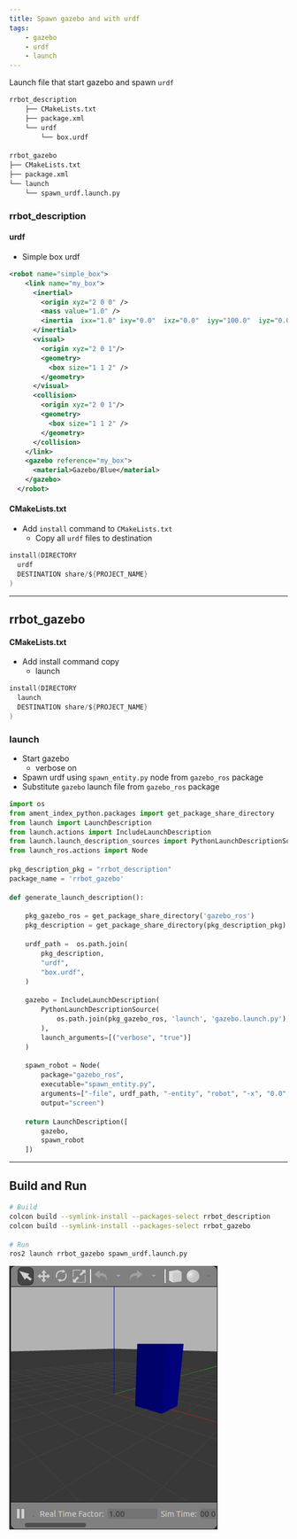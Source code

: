 ```yaml
---
title: Spawn gazebo and with urdf
tags:
    - gazebo
    - urdf
    - launch
---
```


Launch file that start gazebo and spawn `urdf` 

```bash title="projects"
rrbot_description
    ├── CMakeLists.txt
    ├── package.xml
    └── urdf
        └── box.urdf

rrbot_gazebo
├── CMakeLists.txt
├── package.xml
└── launch
    └── spawn_urdf.launch.py
```

### rrbot_description

#### urdf
- Simple box urdf

```xml title="box.urdf"
<robot name="simple_box">
    <link name="my_box">
      <inertial>
        <origin xyz="2 0 0" />
        <mass value="1.0" />
        <inertia  ixx="1.0" ixy="0.0"  ixz="0.0"  iyy="100.0"  iyz="0.0"  izz="1.0" />
      </inertial>
      <visual>
        <origin xyz="2 0 1"/>
        <geometry>
          <box size="1 1 2" />
        </geometry>
      </visual>
      <collision>
        <origin xyz="2 0 1"/>
        <geometry>
          <box size="1 1 2" />
        </geometry>
      </collision>
    </link>
    <gazebo reference="my_box">
      <material>Gazebo/Blue</material>
    </gazebo>
  </robot>
```

#### CMakeLists.txt

- Add `install` command to `CMakeLists.txt`
  - Copy all `urdf` files to destination

```c
install(DIRECTORY
  urdf
  DESTINATION share/${PROJECT_NAME}
)
```

---

## rrbot_gazebo
#### CMakeLists.txt
- Add install command copy
  - launch

```c
install(DIRECTORY
  launch
  DESTINATION share/${PROJECT_NAME}
)
```

### launch
- Start gazebo
  - verbose on
- Spawn urdf using `spawn_entity.py` node from `gazebo_ros` package
- Substitute `gazebo` launch file from `gazebo_ros` package

```python title="spawn_urdf.launch.py" linenums="1" hl_lines="22-26 32"
import os
from ament_index_python.packages import get_package_share_directory
from launch import LaunchDescription
from launch.actions import IncludeLaunchDescription
from launch.launch_description_sources import PythonLaunchDescriptionSource
from launch_ros.actions import Node

pkg_description_pkg = "rrbot_description"
package_name = 'rrbot_gazebo'

def generate_launch_description():

    pkg_gazebo_ros = get_package_share_directory('gazebo_ros')
    pkg_description = get_package_share_directory(pkg_description_pkg)

    urdf_path =  os.path.join(
        pkg_description,
        "urdf",
        "box.urdf",
    )

    gazebo = IncludeLaunchDescription(
        PythonLaunchDescriptionSource(
            os.path.join(pkg_gazebo_ros, 'launch', 'gazebo.launch.py'),
        ),
        launch_arguments=[("verbose", "true")]
    )

    spawn_robot = Node(
        package="gazebo_ros",
        executable="spawn_entity.py",
        arguments=["-file", urdf_path, "-entity", "robot", "-x", "0.0", "-y", "0.0", "-z", "0.0"],
        output="screen")

    return LaunchDescription([
        gazebo,
        spawn_robot
    ])
```

---

## Build and Run
```bash
# Build
colcon build --symlink-install --packages-select rrbot_description
colcon build --symlink-install --packages-select rrbot_gazebo

# Run
ros2 launch rrbot_gazebo spawn_urdf.launch.py
```

![](images/2022-07-01-21-52-30.png)